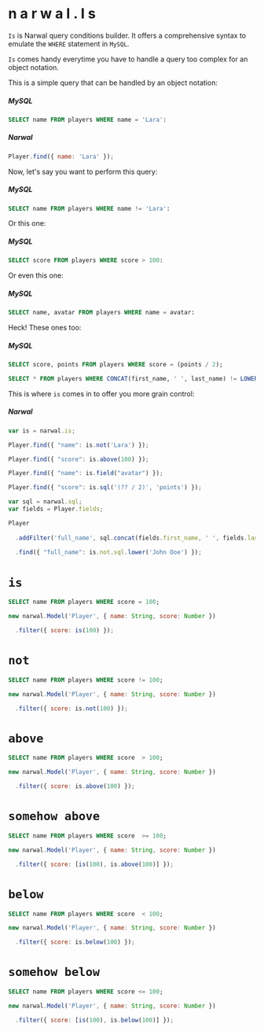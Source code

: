 n a r w a l . I s
=================

`Is` is Narwal query conditions builder. It offers a comprehensive syntax to emulate the `WHERE` statement in `MySQL`.

`Is` comes handy everytime you have to handle a query too complex for an object notation.

This is a simple query that can be handled by an object notation:

##### MySQL

```sql
SELECT name FROM players WHERE name = 'Lara':
```

##### Narwal

```js
Player.find({ name: 'Lara' });
```

Now, let's say you want to perform this query:

##### MySQL

```sql
SELECT name FROM players WHERE name != 'Lara':
```

Or this one:

##### MySQL

```sql
SELECT score FROM players WHERE score > 100:
```

Or even this one:

##### MySQL

```sql
SELECT name, avatar FROM players WHERE name = avatar:
```

Heck! These ones too:

##### MySQL

```sql
SELECT score, points FROM players WHERE score = (points / 2);

SELECT * FROM players WHERE CONCAT(first_name, ' ', last_name) != LOWER('John Doe');
```

This is where `is` comes in to offer you more grain control:

##### Narwal

```js
var is = narwal.is;

Player.find({ "name": is.not('Lara') });

Player.find({ "score": is.above(100) });

Player.find({ "name": is.field("avatar") });

Player.find({ "score": is.sql('(?? / 2)', 'points') });

var sql = narwal.sql;
var fields = Player.fields;

Player
  
  .addFilter('full_name', sql.concat(fields.first_name, ' ', fields.last_name))
  
  .find({ "full_name": is.not.sql.lower('John Doe') });
```

# `is`

```sql
SELECT name FROM players WHERE score = 100;
```

```js
new narwal.Model('Player', { name: String, score: Number })

  .filter({ score: is(100) });
```

# `not`

```sql
SELECT name FROM players WHERE score != 100;
```

```js
new narwal.Model('Player', { name: String, score: Number })

  .filter({ score: is.not(100) });
```

# `above`

```sql
SELECT name FROM players WHERE score  > 100;
```

```js
new narwal.Model('Player', { name: String, score: Number })

  .filter({ score: is.above(100) });
```

# `somehow above`

```sql
SELECT name FROM players WHERE score  >= 100;
```

```js
new narwal.Model('Player', { name: String, score: Number })

  .filter({ score: [is(100), is.above(100)] });
```

# `below`

```sql
SELECT name FROM players WHERE score  < 100;
```

```js
new narwal.Model('Player', { name: String, score: Number })

  .filter({ score: is.below(100) });
```

# `somehow below`

```sql
SELECT name FROM players WHERE score <= 100;
```

```js
new narwal.Model('Player', { name: String, score: Number })

  .filter({ score: [is(100), is.below(100)] });
```
